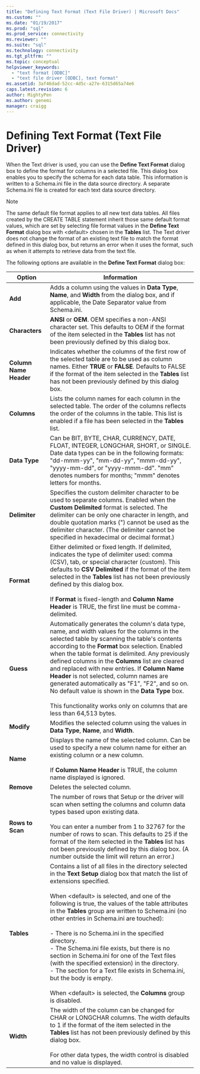 ```yaml
---
title: "Defining Text Format (Text File Driver) | Microsoft Docs"
ms.custom: ""
ms.date: "01/19/2017"
ms.prod: "sql"
ms.prod_service: connectivity
ms.reviewer: ""
ms.suite: "sql"
ms.technology: connectivity
ms.tgt_pltfrm: ""
ms.topic: conceptual
helpviewer_keywords: 
  - "text format [ODBC]"
  - "text file driver [ODBC], text format"
ms.assetid: 3af46dad-52cc-4d5c-a27e-6315d65a74e6
caps.latest.revision: 6
author: MightyPen
ms.author: genemi
manager: craigg
---
```

# Defining Text Format (Text File Driver)
When the Text driver is used, you can use the **Define Text Format** dialog box to define the format for columns in a selected file. This dialog box enables you to specify the schema for each data table. This information is written to a Schema.ini file in the data source directory. A separate Schema.ini file is created for each text data source directory.  
  
> [!NOTE]  
>  The same default file format applies to all new text data tables. All files created by the CREATE TABLE statement inherit those same default format values, which are set by selecting file format values in the **Define Text Format** dialog box with \<default> chosen in the **Tables** list. The Text driver does not change the format of an existing text file to match the format defined in this dialog box, but returns an error when it uses the format, such as when it attempts to retrieve data from the text file.  
  
 The following options are available in the **Define Text Format** dialog box:  
  
|Option|Information|  
|------------|-----------------|  
|**Add**|Adds a column using the values in **Data Type**, **Name**, and **Width** from the dialog box, and if applicable, the Date Separator value from Schema.ini.|  
|**Characters**|**ANSI** or **OEM**. OEM specifies a non-ANSI character set. This defaults to OEM if the format of the item selected in the **Tables** list has not been previously defined by this dialog box.|  
|**Column Name Header**|Indicates whether the columns of the first row of the selected table are to be used as column names. Either **TRUE** or **FALSE**. Defaults to FALSE if the format of the item selected in the **Tables** list has not been previously defined by this dialog box.|  
|**Columns**|Lists the column names for each column in the selected table. The order of the columns reflects the order of the columns in the table. This list is enabled if a file has been selected in the **Tables** list.|  
|**Data Type**|Can be BIT, BYTE, CHAR, CURRENCY, DATE, FLOAT, INTEGER, LONGCHAR, SHORT, or SINGLE. Date data types can be in the following formats: "dd-mmm-yy", "mm-dd-yy", "mmm-dd-yy", "yyyy-mm-dd", or "yyyy-mmm-dd". "mm" denotes numbers for months; "mmm" denotes letters for months.|  
|**Delimiter**|Specifies the custom delimiter character to be used to separate columns. Enabled when the **Custom Delimited** format is selected. The delimiter can be only one character in length, and double quotation marks (") cannot be used as the delimiter character. (The delimiter cannot be specified in hexadecimal or decimal format.)|  
|**Format**|Either delimited or fixed length. If delimited, indicates the type of delimiter used: comma (CSV), tab, or special character (custom). This defaults to **CSV Delimited** if the format of the item selected in the **Tables** list has not been previously defined by this dialog box.<br /><br /> If **Format** is fixed-length and **Column Name Header** is TRUE, the first line must be comma-delimited.|  
|**Guess**|Automatically generates the column's data type, name, and width values for the columns in the selected table by scanning the table's contents according to the **Format** box selection. Enabled when the table format is delimited. Any previously defined columns in the **Columns** list are cleared and replaced with new entries. If **Column Name Header** is not selected, column names are generated automatically as "F1", "F2", and so on. No default value is shown in the **Data Type** box.<br /><br /> This functionality works only on columns that are less than 64,513 bytes.|  
|**Modify**|Modifies the selected column using the values in **Data Type**, **Name**, and **Width**.|  
|**Name**|Displays the name of the selected column. Can be used to specify a new column name for either an existing column or a new column.<br /><br /> If **Column Name Header** is TRUE, the column name displayed is ignored.|  
|**Remove**|Deletes the selected column.|  
|**Rows to Scan**|The number of rows that Setup or the driver will scan when setting the columns and column data types based upon existing data.<br /><br /> You can enter a number from 1 to 32767 for the number of rows to scan. This defaults to 25 if the format of the item selected in the **Tables** list has not been previously defined by this dialog box. (A number outside the limit will return an error.)|  
|**Tables**|Contains a list of all files in the directory selected in the **Text Setup** dialog box that match the list of extensions specified.<br /><br /> When \<default> is selected, and one of the following is true, the values of the table attributes in the **Tables** group are written to Schema.ini (no other entries in Schema.ini are touched):<br /><br /> -   There is no Schema.ini in the specified directory.<br />-   The Schema.ini file exists, but there is no section in Schema.ini for one of the Text files (with the specified extension) in the directory.<br />-   The section for a Text file exists in Schema.ini, but the body is empty.<br /><br /> When \<default> is selected, the **Columns** group is disabled.|  
|**Width**|The width of the column can be changed for CHAR or LONGCHAR columns. The width defaults to 1 if the format of the item selected in the **Tables** list has not been previously defined by this dialog box.<br /><br /> For other data types, the width control is disabled and no value is displayed.|
